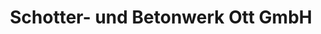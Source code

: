 ---
title: "Schotter- und Betonwerk Ott GmbH"
url: /trochtelfingen/schotter-und-betonwerk-ott-gmbh/
shop: Baustoffe
---